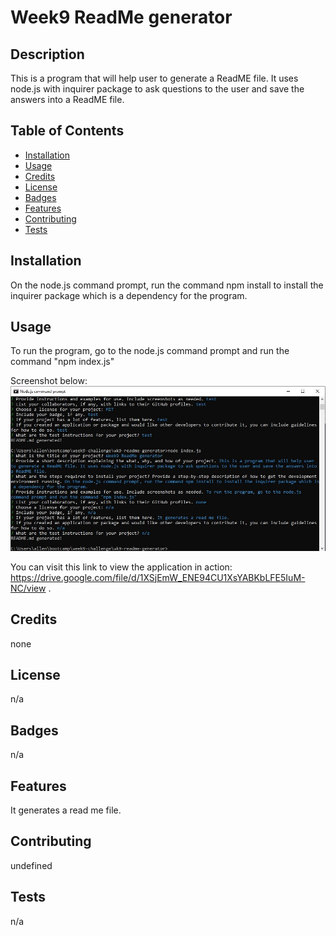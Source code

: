 
# Week9 ReadMe generator

## Description

This is a program that will help user to generate a ReadME file. It uses node.js with inquirer package to ask questions to the user and save the answers into a ReadME file.

## Table of Contents
- [Installation](#installation)
- [Usage](#usage)
- [Credits](#credits)
- [License](#license)
- [Badges](#badges)
- [Features](#features)
- [Contributing](#contributing)
- [Tests](#tests)

## Installation
On the node.js command prompt, run the command npm install to install the inquirer package which is a dependency for the program.

## Usage
To run the program, go to the node.js command prompt and run the command "npm index.js"

Screenshot below:
![readme generator screenshot](./assets/screenshot.JPG)

You can visit this link to view the application in action: https://drive.google.com/file/d/1XSjEmW_ENE94CU1XsYABKbLFE5IuM-NC/view .

## Credits
none

## License
n/a

## Badges
n/a

## Features
It generates a read me file.

## Contributing
undefined

## Tests
n/a

            